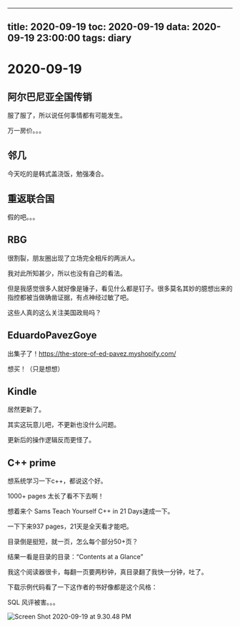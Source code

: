 
---
title: 2020-09-19
toc: 2020-09-19
data: 2020-09-19 23:00:00
tags: diary
---


# 2020-09-19

## 阿尔巴尼亚全国传销

服了服了，所以说任何事情都有可能发生。

万一房价。。。

## 邻几

今天吃的是韩式盖浇饭，勉强凑合。



## 重返联合国

假的吧。。。

## RBG

很割裂，朋友圈出现了立场完全相斥的两派人。

我对此所知甚少，所以也没有自己的看法。

但是我感觉很多人就好像是锤子，看见什么都是钉子。很多莫名其妙的臆想出来的指控都被当做确凿证据，有点神经过敏了吧。

这些人真的这么关注美国政局吗？

## EduardoPavezGoye

出集子了！https://the-store-of-ed-pavez.myshopify.com/

想买！（只是想想）

## Kindle

居然更新了。

其实这玩意儿吧，不更新也没什么问题。

更新后的操作逻辑反而更怪了。



## C++ prime

想系统学习一下c++，都说这个好。

1000+ pages 太长了看不下去啊！

想着来个 Sams Teach Yourself C++ in 21 Days速成一下。

一下下来937 pages，21天是全天看才能吧。

目录倒是挺短，就一页，怎么每个部分50+页？

结果一看是目录的目录：“Contents at a Glance”

我这个阅读器很卡，每翻一页要两秒钟，真目录翻了我快一分钟，吐了。

下载示例代码看了一下这作者的书好像都是这个风格：

SQL 风评被害。。。

![Screen Shot 2020-09-19 at 9.30.48 PM](https://tva1.sinaimg.cn/large/007S8ZIlgy1giwa8qtla7j30na0nm0zj.jpg)
